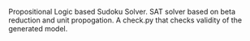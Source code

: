 Propositional Logic based Sudoku Solver.
SAT solver based on beta reduction and unit propogation.
A check.py that checks validity of the generated model.
